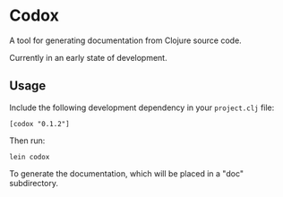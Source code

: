 # Codox

A tool for generating documentation from Clojure source code.

Currently in an early state of development.

## Usage

Include the following development dependency in your `project.clj` file:

    [codox "0.1.2"]

Then run:

    lein codox

To generate the documentation, which will be placed in a "doc" subdirectory.
